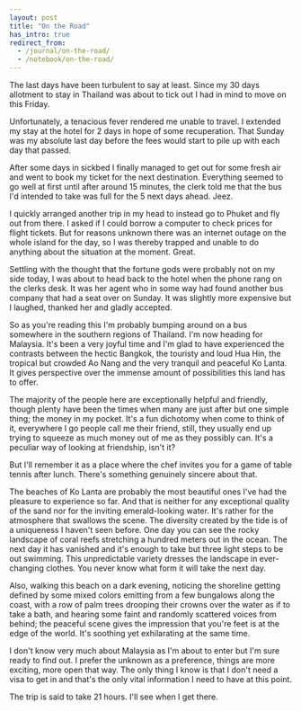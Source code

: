 ```yaml
---
layout: post
title: "On the Road"
has_intro: true
redirect_from:
  - /journal/on-the-road/
  - /notebook/on-the-road/
---
```


The last days have been turbulent to say at least. Since my 30 days allotment to stay in Thailand was about to tick out I had in mind to move on this Friday.

Unfortunately, a tenacious fever rendered me unable to travel. I extended my stay at the hotel for 2 days in hope of some recuperation. That Sunday was my absolute last day before the fees would start to pile up with each day that passed.

After some days in sickbed I finally managed to get out for some fresh air and went to book my ticket for the next destination. Everything seemed to go well at first until after around 15 minutes, the clerk told me that the bus I'd intended to take was full for the 5 next days ahead. Jeez.

I quickly arranged another trip in my head to instead go to Phuket and fly out from there. I asked if I could borrow a computer to check prices for flight tickets. But for reasons unknown there was an internet outage on the whole island for the day, so I was thereby trapped and unable to do anything about the situation at the moment. Great.

Settling with the thought that the fortune gods were probably not on my side today, I was about to head back to the hotel when the phone rang on the clerks desk. It was her agent who in some way had found another bus company that had a seat over on Sunday. It was slightly more expensive but I laughed, thanked her and gladly accepted.

So as you're reading this I'm probably bumping around on a bus somewhere in the southern regions of Thailand. I'm now heading for Malaysia. It's been a very joyful time and I'm glad to have experienced the contrasts between the hectic Bangkok, the touristy and loud Hua Hin, the tropical but crowded Ao Nang and the very tranquil and peaceful Ko Lanta. It gives perspective over the immense amount of possibilities this land has to offer.

The majority of the people here are exceptionally helpful and friendly, though plenty have been the times when many are just after but one simple thing; the money in my pocket. It's a fun dichotomy when come to think of it, everywhere I go people call me their friend, still, they usually end up trying to squeeze as much money out of me as they possibly can. It's a peculiar way of looking at friendship, isn't it?

But I'll remember it as a place where the chef invites you for a game of table tennis after lunch. There's something genuinely sincere about that.

The beaches of Ko Lanta are probably the most beautiful ones I've had the pleasure to experience so far. And that is neither for any exceptional quality of the sand nor for the inviting emerald-looking water. It's rather for the atmosphere that swallows the scene. The diversity created by the tide is of a uniqueness I haven't seen before. One day you can see the rocky landscape of coral reefs stretching a hundred meters out in the ocean. The next day it has vanished and it's enough to take but three light steps to be out swimming. This unpredictable variety dresses the landscape in ever-changing clothes. You never know what form it will take the next day.

Also, walking this beach on a dark evening, noticing the shoreline getting defined by some mixed colors emitting from a few bungalows along the coast, with a row of palm trees drooping their crowns over the water as if to take a bath, and hearing some faint and randomly scattered voices from behind; the peaceful scene gives the impression that you're feet is at the edge of the world. It's soothing yet exhilarating at the same time.

I don't know very much about Malaysia as I'm about to enter but I'm sure ready to find out. I prefer the unknown as a preference, things are more exciting, more open that way. The only thing I know is that I don't need a visa to get in and that's the only vital information I need to have at this point.

The trip is said to take 21 hours. I'll see when I get there.
